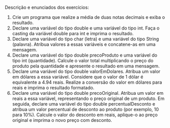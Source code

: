 Descrição e enunciados dos exercícios:

1. Crie um programa que realize a média de duas notas decimais e exiba o resultado.
2. Declare uma variável do tipo double e uma variável do tipo int. Faça o casting da variável double para int e imprima o resultado.
3. Declare uma variável do tipo char (letra) e uma variável do tipo String (palavra). Atribua valores a essas variáveis e concatene-as em uma mensagem.
4. Declare uma variável do tipo double precoProduto e uma variável do tipo int (quantidade). Calcule o valor total multiplicando o preço do produto pela quantidade e apresente o resultado em uma mensagem.
5. Declare uma variável do tipo double valorEmDolares. Atribua um valor em dólares a essa variável. Considere que o valor de 1 dólar é equivalente a 4.94 reais. Realize a conversão do valor em dólares para reais e imprima o resultado formatado.
6. Declare uma variável do tipo double precoOriginal. Atribua um valor em reais a essa variável, representando o preço original de um produto. Em seguida, declare uma variável do tipo double percentualDesconto e atribua um valor percentual de desconto ao produto (por exemplo, 10 para 10%). Calcule o valor do desconto em reais, aplique-o ao preço original e imprima o novo preço com desconto.
